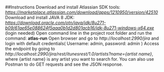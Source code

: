 ##Instructions
Download and install Atlassian SDK tools: *https://marketplace.atlassian.com/download/apps/1210950/version/42510*
Download and install JAVA 8 JDK: *https://download.oracle.com/otn/java/jdk/8u271-b09/61ae65e088624f5aaa0b1d2d801acb16/jdk-8u271-windows-x64.exe* (login needed)
Open command line in the project root folder and run the command: **atlas-run**
Open browser and go to *http://localhost:2990/jira* and login with default credentials( Username: admin, password: admin )
Access the endpoint by going to *http://localhost:2990/jira/rest/itunesrest/1.0/artists?name={artist name}*, where {artist name} is any artist you want to search for.
You can also use Postman to do GET requests and see the JSON response.
